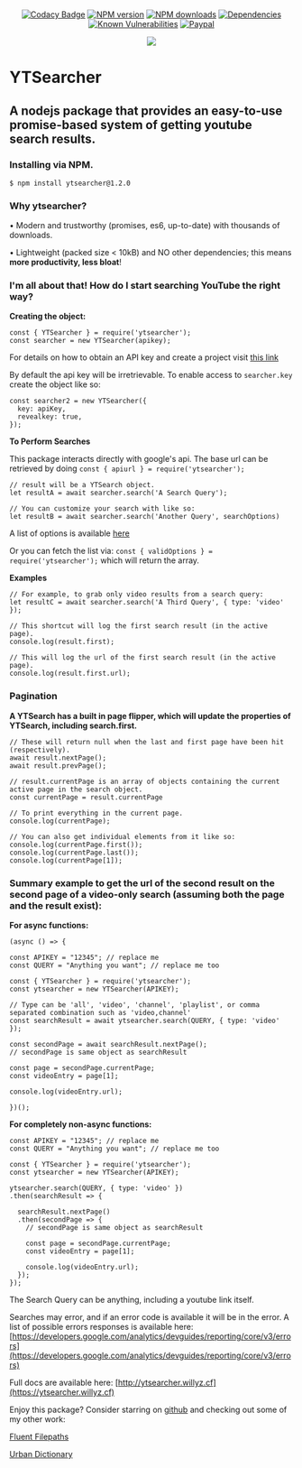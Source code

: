 <div align="center">
    <br />
    <p>
        <a href="https://www.codacy.com/app/wzhouwzhou/ytsearcher?utm_source=github.com&amp;utm_medium=referral&amp;utm_content=wzhouwzhou/ytsearcher&amp;utm_campaign=Badge_Grade"><img src="https://api.codacy.com/project/badge/Grade/1c131140d5974a798c4c2509df7bd452" alt="Codacy Badge" /></a>
        <a href="https://www.npmjs.com/package/ytsearcher"><img src="https://img.shields.io/npm/v/ytsearcher.svg" alt="NPM version" /></a>
        <a href="https://www.npmjs.com/package/ytsearcher"><img src="https://img.shields.io/npm/dt/ytsearcher.svg" alt="NPM downloads" /></a>
        <a href="https://david-dm.org/wzhouwzhou/ytsearcher"><img src="https://img.shields.io/david/wzhouwzhou/ytsearcher.svg" alt="Dependencies" /></a>
        <a href="https://snyk.io/test/npm/ytsearcher"><img src="https://snyk.io/test/npm/ytsearcher/badge.svg" alt="Known Vulnerabilities" data-canonical-src="https://snyk.io/test/npm/ytsearcher" style="max-width:100%;"></a>
        <a href="https://paypal.me/wzhouwzhou"><img src="https://img.shields.io/badge/donate-paypal-009cde.svg" alt="Paypal" /></a>
    </p>
    <p>
        <a href="https://nodei.co/npm/ytsearcher/"><img src="https://nodei.co/npm/ytsearcher.png?stars=true&downloads=true"></a>
    </p>
</div>

# YTSearcher
## A nodejs package that provides an easy-to-use promise-based system of getting youtube search results.

### Installing via NPM.

```$ npm install ytsearcher@1.2.0```

### Why ytsearcher?

• Modern and trustworthy (promises, es6, up-to-date) with thousands of downloads.

• Lightweight (packed size < 10kB) and NO other dependencies; this means **more productivity, less bloat**!

### I'm all about that! How do I start searching YouTube the right way?

**Creating the object:**

    const { YTSearcher } = require('ytsearcher');
    const searcher = new YTSearcher(apikey);

For details on how to obtain an API key and create a project visit [this link](https://developers.google.com/youtube/v3/getting-started)

By default the api key will be irretrievable.
To enable access to `searcher.key` create the object like so:

    const searcher2 = new YTSearcher({
      key: apiKey,
      revealkey: true,
    });

**To Perform Searches**

This package interacts directly with google's api. The base url can be retrieved by doing
```const { apiurl } = require('ytsearcher');```

    // result will be a YTSearch object.
    let resultA = await searcher.search('A Search Query');

    // You can customize your search with like so:
    let resultB = await searcher.search('Another Query', searchOptions)

A list of options is available [here](https://developers.google.com/youtube/v3/docs/search/list)

Or you can fetch the list via:
```const { validOptions } = require('ytsearcher');``` which will return the array.

**Examples**

    // For example, to grab only video results from a search query:
    let resultC = await searcher.search('A Third Query', { type: 'video' });

    // This shortcut will log the first search result (in the active page).
    console.log(result.first);

    // This will log the url of the first search result (in the active page).
    console.log(result.first.url);

### Pagination

**A YTSearch has a built in page flipper, which will update the properties of YTSearch, including search.first.**

    // These will return null when the last and first page have been hit (respectively).
    await result.nextPage();
    await result.prevPage();

    // result.currentPage is an array of objects containing the current active page in the search object.
    const currentPage = result.currentPage

    // To print everything in the current page.
    console.log(currentPage);

    // You can also get individual elements from it like so:
    console.log(currentPage.first());
    console.log(currentPage.last());
    console.log(currentPage[1]);

### Summary example to get the url of the second result on the second page of a video-only search (assuming both the page and the result exist):

**For async functions:**

    (async () => {

    const APIKEY = "12345"; // replace me
    const QUERY = "Anything you want"; // replace me too

    const { YTSearcher } = require('ytsearcher');
    const ytsearcher = new YTSearcher(APIKEY);

    // Type can be 'all', 'video', 'channel', 'playlist', or comma separated combination such as 'video,channel'
    const searchResult = await ytsearcher.search(QUERY, { type: 'video' });

    const secondPage = await searchResult.nextPage();
    // secondPage is same object as searchResult

    const page = secondPage.currentPage;
    const videoEntry = page[1];

    console.log(videoEntry.url);

    })();

**For completely non-async functions:**

    const APIKEY = "12345"; // replace me
    const QUERY = "Anything you want"; // replace me too

    const { YTSearcher } = require('ytsearcher');
    const ytsearcher = new YTSearcher(APIKEY);

    ytsearcher.search(QUERY, { type: 'video' })
    .then(searchResult => {

      searchResult.nextPage()
      .then(secondPage => {
        // secondPage is same object as searchResult

        const page = secondPage.currentPage;
        const videoEntry = page[1];

        console.log(videoEntry.url);
      });
    });

The Search Query can be anything, including a youtube link itself.

Searches may error, and if an error code is available it will be in the error. A list of possible errors responses is available here: [https://developers.google.com/analytics/devguides/reporting/core/v3/errors](https://developers.google.com/analytics/devguides/reporting/core/v3/errors)

Full docs are available here: [http://ytsearcher.willyz.cf](https://ytsearcher.willyz.cf)

Enjoy this package? Consider starring on [github](https://github.com/wzhouwzhou/ytsearcher) and checking out some of my other work:

[Fluent Filepaths](https://npmjs.com/easypathutil)

[Urban Dictionary](https://npmjs.com/easyurban)
